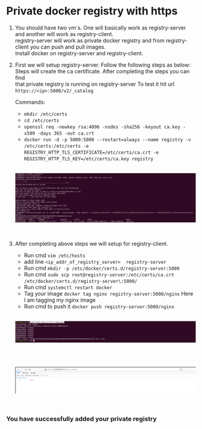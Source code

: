 # Private docker registry with https

1. You should have two vm`s. One will basically work as registry-server and another will work as registry-client.<br>
   registry-server will work as private docker registry and from registry-client you can push and pull images.<br>
   Install docker on registry-server and  registry-client.

2. First we will setup registry-server. Follow the following steps as below:<br>
   Steps will create the ca certificate. After completing the steps you can find <br>
   that private registry is running on registry-server To test it hit url `https://<ip>:5000/v2/_catalog`
 
    Commands:
    - `mkdir /etc/certs`
    - `cd /etc/certs`
    - `openssl req -newkey rsa:4096 -nodes -sha256 -keyout ca.key -x509 -days 365 -out ca.crt`
    - `docker run -d -p 5000:5000 --restart=always --name registry -v /etc/certs:/etc/certs -e REGISTRY_HTTP_TLS_CERTIFICATE=/etc/certs/ca.crt -e REGISTRY_HTTP_TLS_KEY=/etc/certs/ca.key registry`

    <br>
    <p align="center">
    <img src="./imgs/img1.png"  alt="img5">
    </p>
    <br>

2. After completing above steps we will setup for registry-client.
   - Run cmd  `vim /etc/hosts`
   - add line `<ip_addr_of_registry_server>  registry-server` 
   - Run cmd `mkdir -p /etc/docker/certs.d/registry-server:5000`
   - Run cmd `sudo scp root@registry-server:/etc/certs/ca.crt /etc/docker/certs.d/registry-server\:5000/`
   - Run cmd `systemctl restart docker`
   - Tag your image `docker tag nginx registry-server:5000/nginx`  Here I am tagging my nginx image
   - Run cmd to push it `docker push registry-server:5000/nginx`  


    <br>
    <p align="center">
    <img src="./imgs/img2.png"  alt="img5">
    </p>
    <br>


    <br>
    <p align="center">
    <img src="./imgs/img3.png"  alt="img5">
    </p>
    <br>

### You have successfully added your private registry